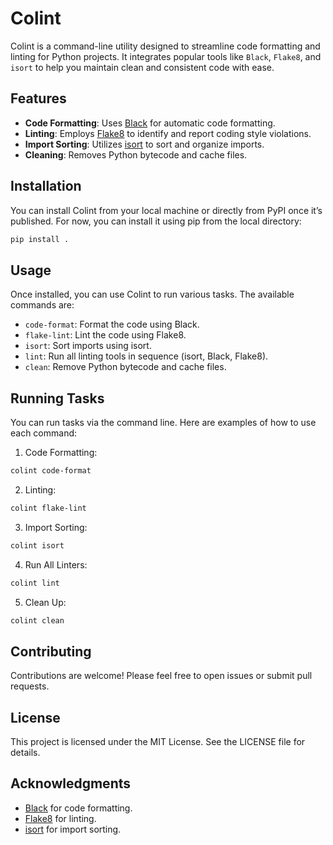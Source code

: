 # Colint

Colint is a command-line utility designed to streamline code formatting and linting for Python projects. It integrates popular tools like `Black`, `Flake8`, and `isort` to help you maintain clean and consistent code with ease.

## Features

- **Code Formatting**: Uses [Black](https://black.readthedocs.io/en/stable/) for automatic code formatting.
- **Linting**: Employs [Flake8](https://flake8.pycqa.org/) to identify and report coding style violations.
- **Import Sorting**: Utilizes [isort](https://pycqa.github.io/isort/) to sort and organize imports.
- **Cleaning**: Removes Python bytecode and cache files.

## Installation

You can install Colint from your local machine or directly from PyPI once it’s published. For now, you can install it using pip from the local directory:

```bash
pip install .
```

## Usage
Once installed, you can use Colint to run various tasks. The available commands are:

- `code-format`: Format the code using Black.
- `flake-lint`: Lint the code using Flake8.
- `isort`: Sort imports using isort.
- `lint`: Run all linting tools in sequence (isort, Black, Flake8).
- `clean`: Remove Python bytecode and cache files.

## Running Tasks
You can run tasks via the command line. Here are examples of how to use each command:

1. Code Formatting:
```bash
colint code-format
```

2. Linting:
```bash
colint flake-lint
```

3. Import Sorting:
```bash
colint isort
```

4. Run All Linters:
```bash
colint lint
```

5. Clean Up:
```bash
colint clean
```

## Contributing
Contributions are welcome! Please feel free to open issues or submit pull requests.

## License
This project is licensed under the MIT License. See the LICENSE file for details.

## Acknowledgments
- [Black](https://black.readthedocs.io/en/stable/) for code formatting.
- [Flake8](https://flake8.pycqa.org/) for linting.
- [isort](https://pycqa.github.io/isort/)  for import sorting.
